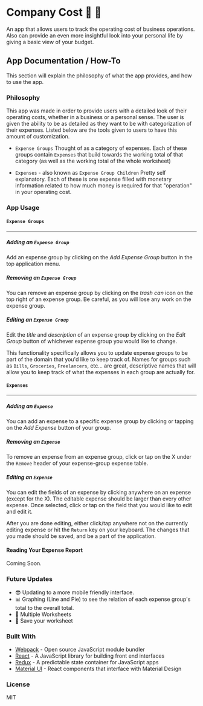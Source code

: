 # Company Cost :money_with_wings: :page_with_curl:
An app that allows users to track the operating cost of business operations. Also can provide an even more insightful look into your personal life by giving a basic view of your budget.

## App Documentation / How-To
This section will explain the philosophy of what the app provides, and how to use the app.

### Philosophy
This app was made in order to provide users with a detailed look of their operating costs, whether in a business or a personal sense. The user is given the ability to be as detailed as they want to be with categorization of their expenses. Listed below are the tools given to users to have this amount of customization.

* `Expense Groups`
Thought of as a category of expenses. Each of these groups contain `Expenses` that build towards the working total of that category (as well as the working total of the whole worksheet)

* `Expenses` - also known as `Expense Group Children`
Pretty self explanatory. Each of these is one expense filled with monetary information related to how much money is required for that "operation" in your operating cost.

### App Usage

#### `Expense Groups`
___
##### Adding an `Expense Group`

Add an expense group by clicking on the *Add Expense Group* button in the top application menu.

##### Removing an `Expense Group`

You can remove an expense group by clicking on the *trash can* icon on the top right of an expense group. Be careful, as you will lose any work on the expense group.

##### Editing an `Expense Group`

Edit the *title* and *description* of an expense group by clicking on the *Edit Group* button of
whichever expense group you would like to change.

This functionality specifically allows you to update expense groups to be part of the domain that you'd like to keep track of. Names for groups such as `Bills`, `Groceries`, `Freelancers`, etc... are great, descriptive names that will allow you to keep track of what the expenses in each group are actually for.

#### `Expenses`
___
##### Adding an `Expense`

You can add an expense to a specific expense group by clicking or tapping on the *Add Expense* button of your group.

##### Removing an `Expense`

To remove an expense from an expense group, click or tap on the X under the `Remove` header of your expense-group expense table.

##### Editing an `Expense`

You can edit the fields of an expense by clicking anywhere on an expense (except for the X). The editable expense should be larger than every other expense. Once selected, click or tap on the field that you would like to edit and edit it.

After you are done editing, either click/tap anywhere not on the currently editing expense or hit the `Return` key on your keyboard. The changes that you made should be saved, and be a part of the application.

#### Reading Your Expense Report
Coming Soon.

### Future Updates

* :sunglasses: Updating to a more mobile friendly interface.
* :bar_chart: Graphing (Line and Pie) to see the relation of each expense group's total to the overall total.
* :dancers: Multiple Worksheets
* :floppy_disk: Save your worksheet

### Built With
* [Webpack](https://webpack.js.org/) - Open source JavaScript module bundler
* [React](https://reactjs.org/) - A JavaScript library for building front end interfaces
* [Redux](https://redux.js.org/) - A predictable state container for JavaScript apps
* [Material UI](https://material-ui.com/) - React components that interface with Material Design

### License

MIT
